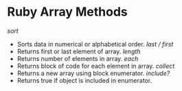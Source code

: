 # Ruby Array Methods

*sort*
- Sorts data in numerical or alphabetical order.
*last / first*
- Returns first or last element of array.
*length*
- Returns number of elements in array.
*each*
- Returns block of code for each element in array.
*collect*
- Returns a new array using block enumerator.
*include?*
- Returns true if object is included in enumerator.
